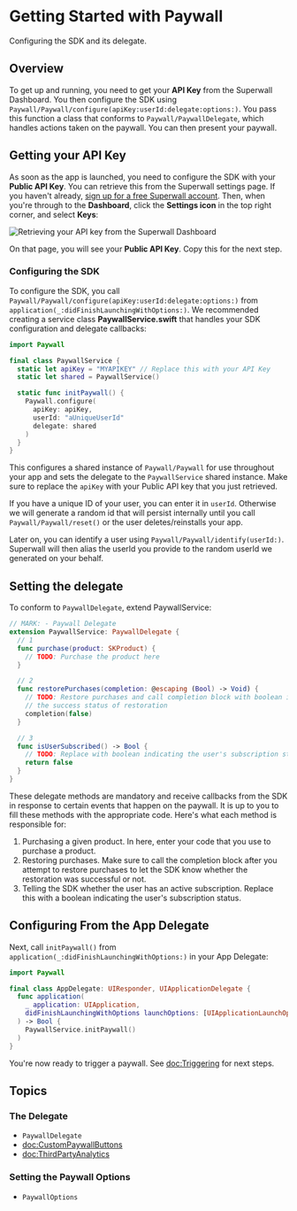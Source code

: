 # Getting Started with Paywall

Configuring the SDK and its delegate.

## Overview

To get up and running, you need to get your **API Key** from the Superwall Dashboard. You then configure the SDK using ``Paywall/Paywall/configure(apiKey:userId:delegate:options:)``. You pass this function a class that conforms to ``Paywall/PaywallDelegate``, which handles actions taken on the paywall. You can then present your paywall.

## Getting your API Key

As soon as the app is launched, you need to configure the SDK with your **Public API Key**. You can retrieve this from the Superwall settings page.
If you haven't already, [sign up for a free Superwall account](https://superwall.com/sign-up). Then, when you're through to the **Dashboard**, click the **Settings icon** in the top right corner, and select **Keys**:

![Retrieving your API key from the Superwall Dashboard](apiKey.png)

On that page, you will see your **Public API Key**. Copy this for the next step.

### Configuring the SDK

To configure the SDK, you call ``Paywall/Paywall/configure(apiKey:userId:delegate:options:)`` from `application(_:didFinishLaunchingWithOptions:)`. We recommended creating a service class **PaywallService.swift** that handles your SDK configuration and delegate callbacks:

```swift
import Paywall

final class PaywallService {
  static let apiKey = "MYAPIKEY" // Replace this with your API Key
  static let shared = PaywallService()

  static func initPaywall() {
    Paywall.configure(
      apiKey: apiKey,
      userId: "aUniqueUserId"
      delegate: shared
    )
  }
}
```

This configures a shared instance of ``Paywall/Paywall`` for use throughout your app and sets the delegate to the `PaywallService` shared instance. Make sure to replace the `apiKey` with your Public API key that you just retrieved.

If you have a unique ID of your user, you can enter it in `userId`. Otherwise we will generate a random id that will persist internally until you call ``Paywall/Paywall/reset()`` or the user deletes/reinstalls your app.

Later on, you can identify a user using ``Paywall/Paywall/identify(userId:)``. Superwall will then alias the userId you provide to the random userId we generated on your behalf.

## Setting the delegate

To conform to ``PaywallDelegate``, extend PaywallService:

```swift
// MARK: - Paywall Delegate
extension PaywallService: PaywallDelegate {
  // 1
  func purchase(product: SKProduct) {
    // TODO: Purchase the product here
  }

  // 2
  func restorePurchases(completion: @escaping (Bool) -> Void) {
    // TODO: Restore purchases and call completion block with boolean indicating
    // the success status of restoration
    completion(false)
  }

  // 3
  func isUserSubscribed() -> Bool {
    // TODO: Replace with boolean indicating the user's subscription status
    return false
  }
}
```

These delegate methods are mandatory and receive callbacks from the SDK in response to certain events that happen on the paywall. It is up to you to fill these methods with the appropriate code. Here's what each method is responsible for:

1. Purchasing a given product. In here, enter your code that you use to purchase a product.
2. Restoring purchases. Make sure to call the completion block after you attempt to restore purchases to let the SDK know whether the restoration was successful or not.
3. Telling the SDK whether the user has an active subscription. Replace this with a boolean indicating the user's subscription status.

## Configuring From the App Delegate

Next, call `initPaywall()` from `application(_:didFinishLaunchingWithOptions:)` in your App Delegate:

```swift
import Paywall

final class AppDelegate: UIResponder, UIApplicationDelegate {
  func application(
    _ application: UIApplication, 
    didFinishLaunchingWithOptions launchOptions: [UIApplicationLaunchOptionsKey: Any]?
  ) -> Bool {
    PaywallService.initPaywall()
  )
}
```

You're now ready to trigger a paywall. See <doc:Triggering> for next steps.

## Topics

### The Delegate
- ``PaywallDelegate``
- <doc:CustomPaywallButtons>
- <doc:ThirdPartyAnalytics>

### Setting the Paywall Options
- ``PaywallOptions``
